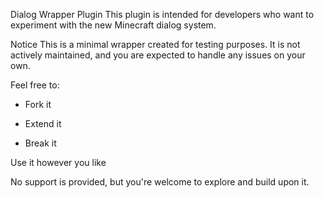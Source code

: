 Dialog Wrapper Plugin
This plugin is intended for developers who want to experiment with the new Minecraft dialog system.

Notice
This is a minimal wrapper created for testing purposes.
It is not actively maintained, and you are expected to handle any issues on your own.

Feel free to:
- Fork it

- Extend it

- Break it

Use it however you like

No support is provided, but you're welcome to explore and build upon it.

